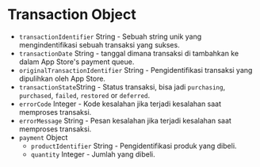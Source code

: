# Transaction Object

* `transactionIdentifier` String - Sebuah string unik yang mengindentifikasi sebuah transaksi yang sukses.
* `transactionDate` String - tanggal dimana transaksi di tambahkan ke dalam App Store's payment queue.
* `originalTransactionIdentifier` String - Pengidentifikasi transaksi yang dipulihkan oleh App Store.
* `transactionState`String - Status transaksi, bisa jadi `purchasing`, `purchased`, `failed`, `restored` or `deferred`.
* `errorCode` Integer - Kode kesalahan jika terjadi kesalahan saat memproses transaksi.
* `errorMessage` String - Pesan kesalahan jika terjadi kesalahan saat memproses transaksi.
* `payment` Object
  * `productIdentifier` String - Pengidentifikasi produk yang dibeli.
  * `quantity` Integer  - Jumlah yang dibeli.

